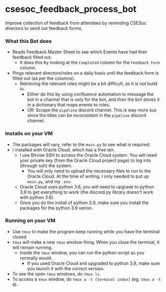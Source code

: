 # csesoc_feedback_process_bot
Improve collection of feedback from attendees by reminding CSESoc directors to send out feedback forms.

### What this Bot does
- Reads Feedback Master Sheet to see which Events have had their feedback filled out.
    - It does this by looking at the `Completed` column for the `Feedback Form` column.
- Pings relevant directors/roles on a daily basis until the feedback form is filled out (as per the columns).
    - Retrieving the relevant roles might be a bit difficult, as it is not build in.
        - Either do this by using confluence automation to message the bot in a channel that is only for the bot, and then the bot stores it in a dictionary that maps events to roles.
        - OR: Scrape the `pipeline` discord channel. This is way more sus since the titles can be inconsistent in the `pipeline` discord channel.

### Installs on your VM

- The packages will vary, refer to the `main.py` to see what is required.
- I installed with Oracle Cloud, which has a free teir. 
    - I use Bitvise SSH to access the Oracle Cloud system. You will need your private key (from the Oracle Cloud project page) to log into (through ssh) the system.
        - You will only need to upload the necessary files to run to the Oracle Cloud. At the time of writing, I only needed to put up `main.py`, and my `.env`.
    - Oracle Cloud uses python 3.6, you will need to upgrade to python 3.9 to get everything to work (the discord.py library doesn't work with python 3.6).
    - Once you do the install of python 3.9, make sure you install the packages for the python 3.9 verion.

### Running on your VM

- Use `tmux` to make the program keep running while you have the terminal closed.
- `tmux` will make a new `tmux` window thing. When you close the terminal, it will remain running.
    - Inside the `tmux` window, you can run the python script as you normally would. 
        - If you used Oracle Cloud and upgraded to python 3.9, make sure you launch it with the correct version.
- To see the open `tmux` windows, do `tmux ls`. 
- To access a `tmux` window, do `tmux a -t [terminal index]` (eg. `tmux a -t 0`).